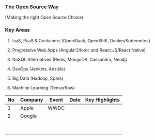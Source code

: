 ### The Open Source Way
(Making the right Open Source Choice)

### Key Areas
1. IaaS, PaaS & Containers (OpenStack, OpenShift, Docker/Kubernetes)
2. Progressive Web Apps (Angular2/Ionic and React.JS/React Native)
3. NoSQL Alternatives (Redis, MongoDB, Cassandra, Neo4j)

4. DevOps (Jenkins, Ansible)
5. Big Data (Hadoop, Spark)
6. Machine Learning (Tensorflow)

| No. |  Company |  Event | Date |  Key Highlights|
|---|---|---|---|---|
|1|  Apple |  WWDC |   |   |
| 2  |  Google |   |   |   |
|   |   |   |   |   |
|   |   |   |   |   |
|   |   |   |   |   |
|   |   |   |   |   |
|   |   |   |   |   |
|   |   |   |   |   |
|   |   |   |   |   |
|   |   |   |   |   |
